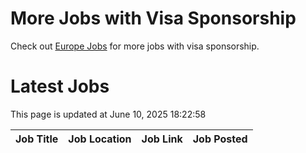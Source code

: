 # More Jobs with Visa Sponsorship

Check out [Europe Jobs](https://github.com/sureshparimi/europejobs#latest-jobs) for more jobs with visa sponsorship.

# Latest Jobs

This page is updated at June 10, 2025 18:22:58

| Job Title | Job Location | Job Link | Job Posted |
| --- | --- | --- | --- |
